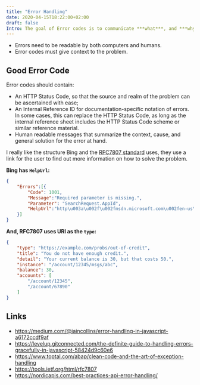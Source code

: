 ```yaml
---
title: "Error Handling"
date: 2020-04-15T18:22:00+02:00
draft: false
Intro: The goal of Error codes is to communicate ***what***, and ***why*** something went wrong.
---
```


- Errors need to be readable by both computers and humans.
- Error codes must give context to the problem.

## Good Error Code
Error codes should contain:

- An HTTP Status Code, so that the source and realm of the problem can be ascertained with ease;
- An Internal Reference ID for documentation-specific notation of errors. In some cases, this can replace the HTTP Status Code, as long as the internal reference sheet includes the HTTP Status Code scheme or similar reference material.
- Human readable messages that summarize the context, cause, and general solution for the error at hand.

I really like the structure Bing and the [RFC7807 standard](https://tools.ietf.org/html/rfc7807) uses, they use a link for the user to find out more information on how to solve the problem.

**Bing has `HelpUrl`:**
```json
{
	"Errors":[{
		"Code": 1001,
		"Message":"Required parameter is missing.",
		"Parameter": "SearchRequest.AppId",
		"HelpUrl":"http\u003a\u002f\u002fmsdn.microsoft.com\u002fen-us\u002flibrary\u002fdd251042.aspx"
	}]
}
```

**And, RFC7807 uses URI as the `type`:**
```json
{
	"type": "https://example.com/probs/out-of-credit",
	"title": "You do not have enough credit.",
	"detail": "Your current balance is 30, but that costs 50.",
	"instance": "/account/12345/msgs/abc",
	"balance": 30,
	"accounts": [
		"/account/12345",
		"/account/67890"    
	]
}
```

## Links
- https://medium.com/@iaincollins/error-handling-in-javascript-a6172ccdf9af
- https://levelup.gitconnected.com/the-definite-guide-to-handling-errors-gracefully-in-javascript-58424d9c60e6
- https://www.toptal.com/abap/clean-code-and-the-art-of-exception-handling
- https://tools.ietf.org/html/rfc7807
- https://nordicapis.com/best-practices-api-error-handling/